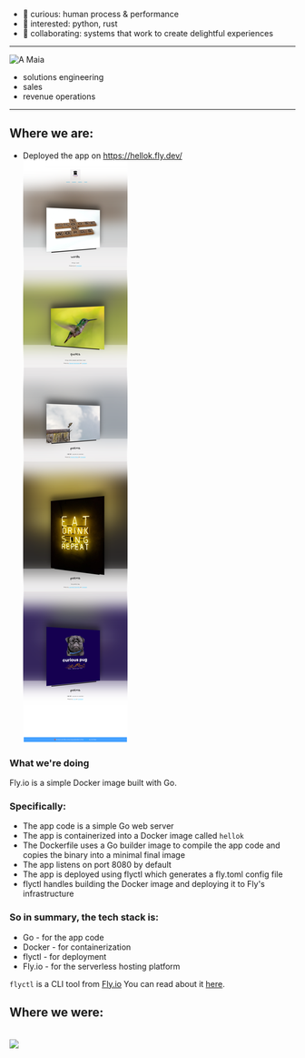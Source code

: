 
- 👀 curious: human process & performance
- 🌱 interested: python, rust
- 💞️ collaborating: systems that work to create delightful experiences  
___
![A Maia](https://user-images.githubusercontent.com/76539355/214731371-78cb7bcb-996d-4108-9872-7af758ed5647.png)   
- solutions engineering
- sales
- revenue operations 

___

## Where we are:
* Deployed the app on https://hellok.fly.dev/  
![](2023-11-06-00-36-15.png)  
### What we're doing  
Fly.io is a simple Docker image built with Go.
### Specifically:
* The app code is a simple Go web server 
* The app is containerized into a Docker image called `hellok` 
* The Dockerfile uses a Go builder image to compile the app code and copies the binary into a minimal final image
* The app listens on port 8080 by default
* The app is deployed using flyctl which generates a fly.toml config file
* flyctl handles building the Docker image and deploying it to Fly's infrastructure

### So in summary, the tech stack is:
* Go - for the app code
* Docker - for containerization
* flyctl - for deployment
* Fly.io - for the serverless hosting platform

```flyctl``` is a CLI tool from [Fly.io](http://fly.io)
You can read about it [here](https://fly.io/docs/hands-on/).

## Where we were:
[](2023-11-05-23-08-50.png)  
![](2023-11-05-21-59-08.png)  